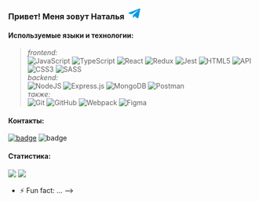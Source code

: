 ### Привет! Меня зовут Наталья &nbsp;<a href="https://t.me/terehinann" target="_blank" rel="nofollow"><img alt="Natalia's Telegram" width="24px" src="./images/telegram.png" /></a>

#### Используемые языки и технологии:
> *frontend:*  
![JavaScript](https://img.shields.io/badge/javascript-36465D.svg?style=for-the-badge&logo=javascript&logoColor=8FD337)
![TypeScript](https://img.shields.io/badge/typescript-36465D.svg?style=for-the-badge&logo=typescript&logoColor=8FD337)
![React](https://img.shields.io/badge/react-36465D.svg?style=for-the-badge&logo=react&logoColor=8FD337)
![Redux](https://img.shields.io/badge/redux-36465D.svg?style=for-the-badge&logo=redux&logoColor=8FD337)
![Jest](https://img.shields.io/badge/jest-36465D.svg?style=for-the-badge&logo=jest&logoColor=8FD337)
![HTML5](https://img.shields.io/badge/html5-36465D.svg?style=for-the-badge&logo=html5&logoColor=8FD337)
![API](https://img.shields.io/badge/-BEM%20-36465D?style=for-the-badge&logo=BEM&logoColor=8FD337)
![CSS3](https://img.shields.io/badge/css3-36465D.svg?style=for-the-badge&logo=css3&logoColor=8FD337)
![SASS](https://img.shields.io/badge/sass-36465D.svg?style=for-the-badge&logo=sass&logoColor=8FD337)   
*backend:*  
![NodeJS](https://img.shields.io/badge/node.js-36465D?style=for-the-badge&logo=node.js&logoColor=8FD337)
![Express.js](https://img.shields.io/badge/express.js-36465D.svg?style=for-the-badge&logo=express&logoColor=8FD337)
![MongoDB](https://img.shields.io/badge/MongoDB-36465D.svg?style=for-the-badge&logo=mongodb&logoColor=8FD337)
![Postman](https://img.shields.io/badge/Postman-36465D?style=for-the-badge&logo=postman&logoColor=8FD337)  
*также:*  
![Git](https://img.shields.io/badge/git-36465D.svg?style=for-the-badge&logo=git&logoColor=8FD337)
![GitHub](https://img.shields.io/badge/github-36465D.svg?style=for-the-badge&logo=github&logoColor=8FD337)
![Webpack](https://img.shields.io/badge/webpack-36465D.svg?style=for-the-badge&logo=webpack&logoColor=8FD337)
![Figma](https://img.shields.io/badge/figma-36465D.svg?style=for-the-badge&logo=figma&logoColor=8FD337)  

#### Контакты:  
[![badge](https://img.shields.io/badge/terehinann@gmail.com-Gmail-1C92EB)](mailto:terehinann@gmail.com) ![badge](https://img.shields.io/badge/@terehinann-Telegram-1C92EB) 

#### Статистика:
<p>
  <img src="https://github-readme-streak-stats.herokuapp.com?user=ivanovanatalya&theme=merko&hide_border=true" width=45%>
  <img src="https://github-readme-stats.vercel.app/api?username=ivanovanatalya&show_icons=true&theme=light" width=45%>  
</p>

[def]: https://t.me/terehinann
- ⚡ Fun fact: ...
-->
